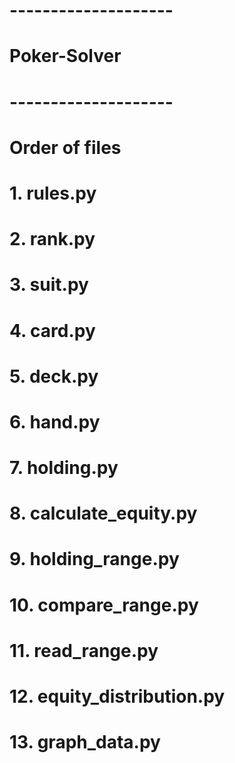 # --------------------
#   Poker-Solver
# --------------------


# Order of files

# 1. rules.py
# 2. rank.py
# 3. suit.py
# 4. card.py
# 5. deck.py
# 6. hand.py
# 7. holding.py
# 8. calculate_equity.py
# 9. holding_range.py
# 10. compare_range.py
# 11. read_range.py
# 12. equity_distribution.py
# 13. graph_data.py